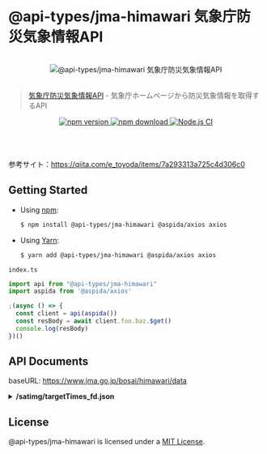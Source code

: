 # @api-types/jma-himawari 気象庁防災気象情報API
<br />
<div align="center">
  <img src="https://aspida.github.io/api-types/assets/jma/himawari.jpg" alt="@api-types/jma-himawari 気象庁防災気象情報API" />
</div>
<br />

> [気象庁防災気象情報API](https://www.jma.go.jp/bosai/map.html#5/36.138/137.285/&elem=ir&contents=himawari) - 気象庁ホームページから防災気象情報を取得するAPI
<div align="center">
  <a href="https://www.npmjs.com/package/@api-types/jma-himawari">
    <img src="https://img.shields.io/npm/v/@api-types/jma-himawari" alt="npm version" />
  </a>
  <a href="https://www.npmjs.com/package/@api-types/jma-himawari">
    <img src="https://img.shields.io/npm/dm/@api-types/jma-himawari" alt="npm download" />
  </a>
  <a href="https://github.com/aspida/api-types/actions?query=workflow%3A%22Node.js+CI%22">
    <img src="https://github.com/aspida/api-types/workflows/Node.js%20CI/badge.svg?branch=master" alt="Node.js CI" />
  </a>
</div>
<br />
<br />
<br />

参考サイト：https://qiita.com/e_toyoda/items/7a293313a725c4d306c0


## Getting Started

- Using [npm](https://www.npmjs.com/):

  ```sh
  $ npm install @api-types/jma-himawari @aspida/axios axios
  ```

- Using [Yarn](https://yarnpkg.com/):

  ```sh
  $ yarn add @api-types/jma-himawari @aspida/axios axios
  ```

`index.ts`
```ts
import api from "@api-types/jma-himawari"
import aspida from '@aspida/axios'

;(async () => {
  const client = api(aspida())
  const resBody = await client.foo.baz.$get()
  console.log(resBody)
})()
```

## API Documents

baseURL: https://www.jma.go.jp/bosai/himawari/data
<br />

<details>
<summary><b>/satimg/targetTimes_fd.json</b></summary>

```ts
undefined
```

</details>

## License

@api-types/jma-himawari is licensed under a [MIT License](https://github.com/aspida/api-types/blob/master/LICENSE).
